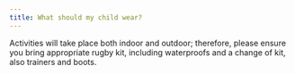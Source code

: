 ```yaml
---
title: What should my child wear?
---
```

Activities will take place both indoor and outdoor; therefore, please ensure you bring appropriate rugby kit, including waterproofs and a change of kit, also trainers and boots.
